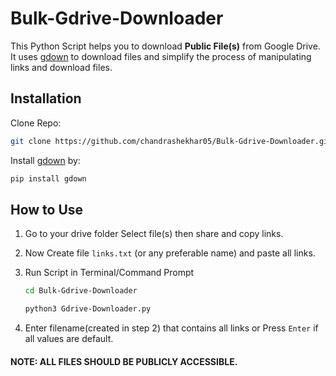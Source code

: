 # Bulk-Gdrive-Downloader
This Python Script helps you to download **Public File(s)** from Google Drive. It uses [gdown] to download files and simplify the process of manipulating links and download files.

## Installation
Clone Repo:

```sh
git clone https://github.com/chandrashekhar05/Bulk-Gdrive-Downloader.git
```

Install [gdown] by:

```sh
pip install gdown
```

## How to Use

1. Go to your drive folder  Select file(s) then share and copy links.
   
2. Now Create file `links.txt` (or any preferable name) and paste all links.

3. Run Script in Terminal/Command Prompt

    ```sh 
    cd Bulk-Gdrive-Downloader
    ```

    ```sh
    python3 Gdrive-Downloader.py
    ```

4. Enter filename(created in step 2) that contains all links or Press `Enter` if all values are default.

#### **NOTE: ALL FILES SHOULD BE PUBLICLY ACCESSIBLE**.


[gdown]: https://pypi.org/project/gdown/